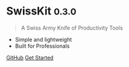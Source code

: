 # SwissKit <small>0.3.0</small>

> A Swiss Army Knife of Productivity Tools

- Simple and lightweight
- Built for Professionals

[GitHub](https://github.com/docsifyjs/docsify/)
[Get Started](README)